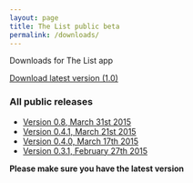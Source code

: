 ```yaml
---
layout: page
title: The List public beta
permalink: /downloads/
---
```


Downloads for The List app

<p><a href="https://github.com/creativecommons/list/releases/download/1.0/the_list-1.0.apk" class="btn btn-success btn-lg">Download latest version (1.0)</a></p>

### All public releases

* [Version 0.8, March 31st 2015](https://github.com/creativecommons/list/releases/download/0.8/app-release.apk)
* [Version 0.4.1, March 21st 2015](/releases/thelist-0.4.1.apk)
* [Version 0.4.0, March 17th 2015](/releases/thelist-0.4.0.apk)
* [Version 0.3.1, February 27th 2015](/releases/thelist-0.3.1.apk)

**Please make sure you have the latest version**
